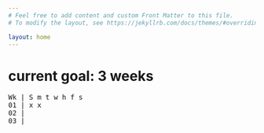 ```yaml
---
# Feel free to add content and custom Front Matter to this file.
# To modify the layout, see https://jekyllrb.com/docs/themes/#overriding-theme-defaults

layout: home
---
```

# current goal: 3 weeks

<pre>
Wk | S m t w h f s
01 | x x
02 |
03 |
</pre>

